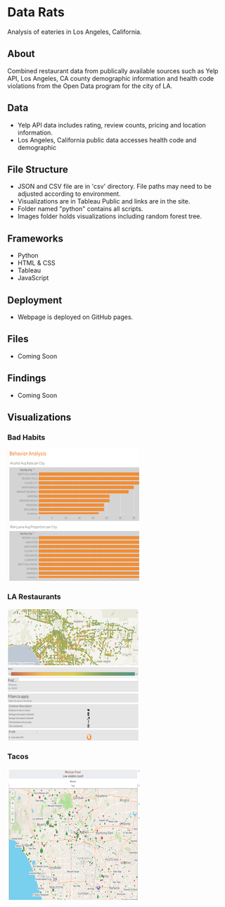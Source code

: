 # Data Rats
Analysis of eateries in Los Angeles, California.

## About 
Combined restaurant data from publically available sources such as Yelp API, Los Angeles, CA county demographic 
information and health code violations from the Open Data program for the city of LA.

## Data 
- Yelp API data includes rating, review counts, pricing and location information.
- Los Angeles, California public data accesses health code and demographic

## File Structure
- JSON and CSV file are in 'csv' directory. File paths may need to be adjusted according to environment.
- Visualizations are in Tableau Public and links are in the site.
- Folder named "python" contains all scripts.
- Images folder holds visualizations including random forest tree.


## Frameworks
- Python
- HTML & CSS
- Tableau
- JavaScript

## Deployment
- Webpage is deployed on GitHub pages.


## Files
- Coming Soon

## Findings
- Coming Soon


## Visualizations
### Bad Habits
![Bad Habits](images/bad_habits.png)

### LA Restaurants
![Los Angeles Restaurants](images/la_map.png)

### Tacos
![Mexican Restaurants](images/mex.png)








